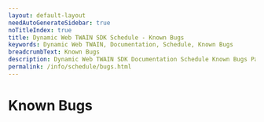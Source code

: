 ```yaml
---
layout: default-layout
needAutoGenerateSidebar: true
noTitleIndex: true
title: Dynamic Web TWAIN SDK Schedule - Known Bugs
keywords: Dynamic Web TWAIN, Documentation, Schedule, Known Bugs
breadcrumbText: Known Bugs
description: Dynamic Web TWAIN SDK Documentation Schedule Known Bugs Page
permalink: /info/schedule/bugs.html
---
```


# Known Bugs
